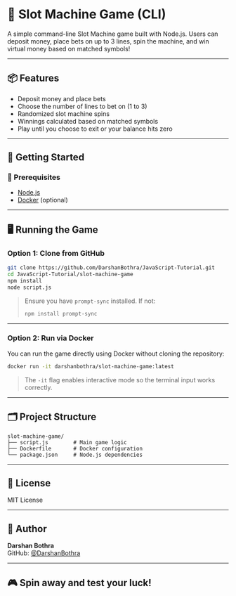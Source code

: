 
# 🎰 Slot Machine Game (CLI)

A simple command-line Slot Machine game built with Node.js. Users can deposit money, place bets on up to 3 lines, spin the machine, and win virtual money based on matched symbols!

---

## 📦 Features

- Deposit money and place bets
- Choose the number of lines to bet on (1 to 3)
- Randomized slot machine spins
- Winnings calculated based on matched symbols
- Play until you choose to exit or your balance hits zero

---

## 🚀 Getting Started

### 🔧 Prerequisites

- [Node.js](https://nodejs.org/)
- [Docker](https://www.docker.com/) (optional)

---

## 🖥️ Running the Game

### Option 1: Clone from GitHub

```bash
git clone https://github.com/DarshanBothra/JavaScript-Tutorial.git
cd JavaScript-Tutorial/slot-machine-game
npm install
node script.js
```

> Ensure you have `prompt-sync` installed. If not:
>
> ```bash
> npm install prompt-sync
> ```

---

### Option 2: Run via Docker

You can run the game directly using Docker without cloning the repository:

```bash
docker run -it darshanbothra/slot-machine-game:latest
```

> The `-it` flag enables interactive mode so the terminal input works correctly.

---

## 🗂️ Project Structure

```
slot-machine-game/
├── script.js        # Main game logic
├── Dockerfile       # Docker configuration
└── package.json     # Node.js dependencies
```

---

## 📜 License

MIT License

---

## 🙌 Author

**Darshan Bothra**  
GitHub: [@DarshanBothra](https://github.com/DarshanBothra)

---

## 🎮 Spin away and test your luck!

